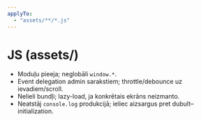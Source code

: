 ```yaml
---
applyTo:
  - "assets/**/*.js"
---
```


# JS (assets/)
- Moduļu pieeja; neglobāli `window.*`.
- Event delegation admin sarakstiem; throttle/debounce uz ievadiem/scroll.
- Nelieli bundļi; lazy-load, ja konkrētais ekrāns neizmanto.
- Neatstāj `console.log` produkcijā; ieliec aizsargus pret dubult–initialization.